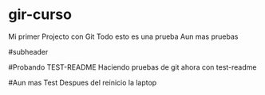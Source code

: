 # gir-curso

Mi primer Projecto con Git
Todo esto es una prueba
Aun mas pruebas

#subheader
  

#Probando TEST-README
Haciendo pruebas de git ahora con test-readme

#Aun mas Test
Despues del reinicio la laptop